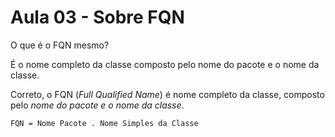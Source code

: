 # Aula 03 - Sobre FQN

O que é o FQN mesmo?

É o nome completo da classe composto pelo nome do pacote e o nome da classe.

Correto, o FQN (*Full Qualified Name*) é nome completo da classe, composto pelo *nome do pacote e o nome da classe*.

`FQN = Nome Pacote . Nome Simples da Classe`